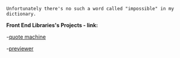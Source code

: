 `Unfortunately there's no such a word called "impossible" in my dictionary.`

**Front End Libraries's Projects - link:**

-[quote machine](https://a331998513.github.io/practice/quote_machine/)

-[previewer](https://a331998513.github.io/practice/previewer/)
